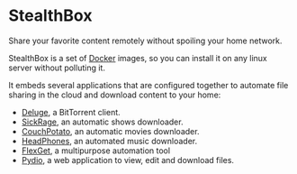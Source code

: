 # StealthBox

Share your favorite content remotely without spoiling your home network.

StealthBox is a set of [Docker](https://www.docker.com/) images, so you can install it on any linux server without 
polluting it.

It embeds several applications that are configured together to automate file sharing in the cloud and download content
to your home:

- [Deluge](http://deluge-torrent.org/), a BitTorrent client.
- [SickRage](http://sickrage.tv), an automatic shows downloader.
- [CouchPotato](http://sickrage.tv), an automatic movies downloader.
- [HeadPhones](https://github.com/rembo10/headphones), an automated music downloader.
- [FlexGet](http://flexget.com/), a multipurpose automation tool
- [Pydio](https://pyd.io/), a web application to view, edit and download files.
